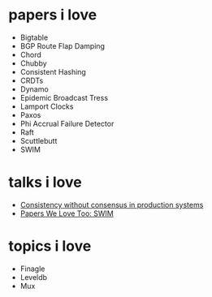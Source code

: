 # papers i love
* Bigtable
* BGP Route Flap Damping
* Chord
* Chubby
* Consistent Hashing
* CRDTs
* Dynamo
* Epidemic Broadcast Tress
* Lamport Clocks
* Paxos
* Phi Accrual Failure Detector
* Raft
* Scuttlebutt
* SWIM

# talks i love
* [Consistency without consensus in production systems](https://www.youtube.com/watch?v=em9zLzM8O7c)
* [Papers We Love Too: SWIM](https://www.youtube.com/watch?v=bkmbWsDz8LM)

# topics i love
* Finagle
* Leveldb
* Mux
